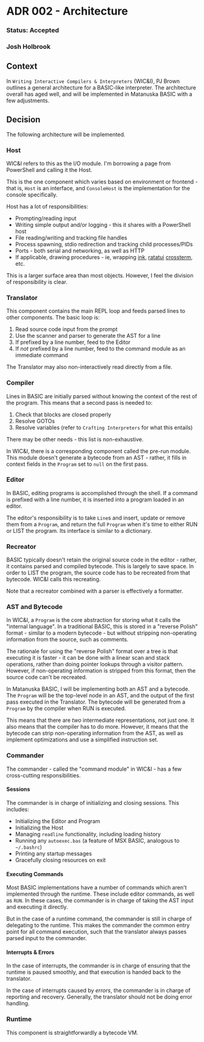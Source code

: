 # ADR 002 - Architecture

### Status: Accepted

### Josh Holbrook

## Context

In `Writing Interactive Compilers & Interpreters` (WIC&I), PJ Brown outlines a general architecture for a BASIC-like interpreter. The architecture overall has aged well, and will be implemented in Matanuska BASIC with a few adjustments.

## Decision

The following architecture will be implemented.

### Host

WIC&I refers to this as the I/O module. I'm borrowing a page from PowerShell and calling it the Host.

This is the one component which varies based on environment or frontend - that is, `Host` is an interface, and `ConsoleHost` is the implementation for the console specifically.

Host has a lot of responsibilities:

- Prompting/reading input
- Writing simple output and/or logging - this it shares with a PowerShell host
- File reading/writing and tracking file handles
- Process spawning, stdio redirection and tracking child processes/PIDs
- Ports - both serial and networking, as well as HTTP
- If applicable, drawing procedures - ie, wrapping [ink](https://github.com/vadimdemedes/ink), [ratatui](https://github.com/ratatui-org/ratatui) [crossterm](https://crates.io/crates/crossterm), etc.

This is a larger surface area than most objects. However, I feel the division of responsibility is clear.

### Translator

This component contains the main REPL loop and feeds parsed lines to other components. The basic loop is:

1. Read source code input from the prompt
2. Use the scanner and parser to generate the AST for a line
3. If prefixed by a line number, feed to the Editor
4. If _not_ prefixed by a line number, feed to the command module as an immediate command

The Translator may also non-interactively read directly from a file.

### Compiler

Lines in BASIC are initially parsed without knowing the context of the rest of the program. This means that a second pass is needed to:

1. Check that blocks are closed properly
2. Resolve GOTOs
3. Resolve variables (refer to `Crafting Interpreters` for what this entails)

There may be other needs - this list is non-exhaustive.

In WIC&I, there is a corresponding component called the pre-run module. This module doesn't generate a bytecode from an AST - rather, it fills in context fields in the `Program` set to `null` on the first pass.

### Editor

In BASIC, editing programs is accomplished through the shell. If a command is prefixed with a line number, it is inserted into a program loaded in an editor.

The editor's responsibility is to take `Line`s and insert, update or remove them from a `Program`, and return the full `Program` when it's time to either RUN or LIST the program. Its interface is similar to a dictionary.

### Recreator

BASIC typically doesn't retain the original source code in the editor - rather, it contains parsed and compiled bytecode. This is largely to save space. In order to LIST the program, the source code has to be recreated from that bytecode. WIC&I calls this recreating.

Note that a recreator combined with a parser is effectively a formatter.

### AST and Bytecode

In WIC&I, a `Program` is the core abstraction for storing what it calls the "internal language". In a traditional BASIC, this is stored in a "reverse Polish" format - similar to a modern bytecode - but without stripping non-operating information from the source, such as comments.

The rationale for using the "reverse Polish" format over a tree is that executing it is faster - it can be done with a linear scan and stack operations, rather than doing pointer lookups through a visitor pattern. However, if non-operating information is stripped from this format, then the source code can't be recreated.

In Matanuska BASIC, I will be implementing both an AST and a bytecode. The `Program` will be the top-level node in an AST, and the output of the first pass executed in the Translator. The bytecode will be generated from a `Program` by the compiler when RUN is executed.

This means that there are _two_ intermediate representations, not just one. It also means that the compiler has to do more. However, it means that the bytecode can strip non-operating information from the AST, as well as implement optimizations and use a simplified instruction set.

### Commander

The commander - called the "command module" in WIC&I - has a few cross-cutting responsibilities.

#### Sessions

The commander is in charge of initializing and closing sessions. This includes:

- Initializing the Editor and Program
- Initializing the Host
- Managing `readline` functionality, including loading history
- Running any `autoexec.bas` (a feature of MSX BASIC, analogous to `~/.bashrc`)
- Printing any startup messages
- Gracefully closing resources on exit

#### Executing Commands

Most BASIC implementations have a number of commands which aren't implemented through the runtime. These include editor commands, as well as `RUN`. In these cases, the commander is in charge of taking the AST input and executing it directly.

But in the case of a runtime command, the commander is still in charge of delegating to the runtime. This makes the commander the common entry point for all command execution, such that the translator always passes parsed input to the commander.

#### Interrupts & Errors

In the case of interrupts, the commander is in charge of ensuring that the runtime is paused smoothly, and that execution is handed back to the translator.

In the case of interrupts caused by _errors_, the commander is in charge of reporting and recovery. Generally, the translator should not be doing error handling.

### Runtime

This component is straightforwardly a bytecode VM.
